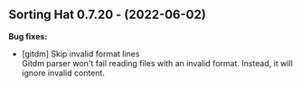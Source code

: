 ## Sorting Hat 0.7.20 - (2022-06-02)

**Bug fixes:**

 * [gitdm] Skip invalid format lines\
   Gitdm parser won't fail reading files with an invalid format. Instead,
   it will ignore invalid content.

